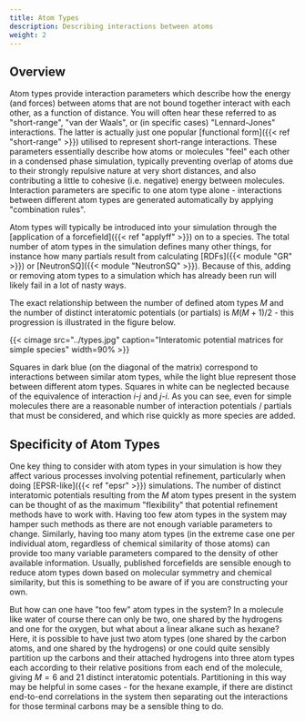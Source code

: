 ```yaml
---
title: Atom Types
description: Describing interactions between atoms
weight: 2
---
```


## Overview

Atom types provide interaction parameters which describe how the energy (and forces) between atoms that are not bound together interact with each other, as a function of distance. You will often hear these referred to as "short-range", "van der Waals", or (in specific cases) "Lennard-Jones" interactions. The latter is actually just one popular [functional form]({{< ref "short-range" >}}) utilised to represent short-range interactions. These parameters essentially describe how atoms or molecules "feel" each other in a condensed phase simulation, typically preventing overlap of atoms due to their strongly repulsive nature at very short distances, and also contributing a little to cohesive (i.e. negative) energy between molecules. Interaction parameters are specific to one atom type alone - interactions between different atom types are generated automatically by applying "combination rules".

Atom types will typically be introduced into your simulation through the [application of a forcefield]({{< ref "applyff" >}}) on to a species. The total number of atom types in the simulation defines many other things, for instance how many partials result from calculating [RDFs]({{< module "GR" >}}) or [NeutronSQ]({{< module "NeutronSQ" >}}). Because of this, adding or removing atom types to a simulation which has already been run will likely fail in a lot of nasty ways.

The exact relationship between the number of defined atom types $M$ and the number of distinct interatomic potentials (or partials) is $M(M+1) / 2$ - this progression is illustrated in the figure below.

{{< cimage src="../types.jpg" caption="Interatomic potential matrices for simple species" width=90% >}}

Squares in dark blue (on the diagonal of the matrix) correspond to interactions between similar atom types, while the light blue represent those between different atom types. Squares in white can be neglected because of the equivalence of interaction $i$-$j$ and $j$-$i$. As you can see, even for simple molecules there are a reasonable number of interaction potentials / partials that must be considered, and which rise quickly as more species are added.

## Specificity of Atom Types

One key thing to consider with atom types in your simulation is how they affect various processes involving potential refinement, particularly when doing [EPSR-like]({{< ref "epsr" >}}) simulations. The number of distinct interatomic potentials resulting from the $M$ atom types present in the system can be thought of as the maximum "flexibility" that potential refinement methods have to work with. Having too few atom types in the system may hamper such methods as there are not enough variable parameters to change. Similarly, having too many atom types (in the extreme case one per individual atom, regardless of chemical similarity of those atoms) can provide too many variable parameters compared to the density of other available information. Usually, published forcefields are sensible enough to reduce atom types down based on molecular symmetry and chemical similarity, but this is something to be aware of if you are constructing your own.

But how can one have "too few" atom types in the system? In a molecule like water of course there can only be two, one shared by the hydrogens and one for the oxygen, but what about a linear alkane such as hexane? Here, it is possible to have just two atom types (one shared by the carbon atoms, and one shared by the hydrogens) or one could quite sensibly partition up the carbons and their attached hydrogens into three atom types each according to their relative positions from each end of the molecule, giving $M = 6$ and 21 distinct interatomic potentials. Partitioning in this way may be helpful in some cases - for the hexane example, if there are distinct end-to-end correlations in the system then separating out the interactions for those terminal carbons may be a sensible thing to do.
